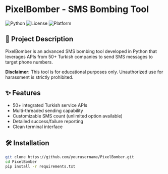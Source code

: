 # PixelBomber - SMS Bombing Tool

![Python](https://img.shields.io/badge/Python-3.8+-blue.svg)
![License](https://img.shields.io/badge/License-MIT-green.svg)
![Platform](https://img.shields.io/badge/Platform-Terminal-black.svg)

## 📌 Project Description

PixelBomber is an advanced SMS bombing tool developed in Python that leverages APIs from 50+ Turkish companies to send SMS messages to target phone numbers. 

**Disclaimer:** This tool is for educational purposes only. Unauthorized use for harassment is strictly prohibited.

## ✨ Features

- 50+ integrated Turkish service APIs
- Multi-threaded sending capability
- Customizable SMS count (unlimited option available)
- Detailed success/failure reporting
- Clean terminal interface

## 🛠️ Installation

```bash
git clone https://github.com/yourusername/PixelBomber.git
cd PixelBomber
pip install -r requirements.txt

